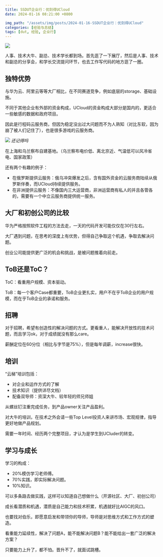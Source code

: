 ```yaml
---
title: SSDUT企业行：优刻得UCloud
date: 2024-01-16 08:21:00 +0800

img_path: "/assets/img/posts/2024-01-16-SSDUT企业行：优刻得UCloud"
categories: [经验与总结]
tags: [dut, 经验, 企业行]
---
```


![](1.jpg)

人事、技术大牛、副总、技术学长都到场。首先逛了一下展厅，然后是人事、技术和副总的分享会，和学长交流提问环节，也去工作写代码的地方逛了一圈。

## 独特优势

与华为云、阿里云等等大厂相比，在不同赛道竞争，例如底层的storage、基础设施。

不同于其他企业有外部的资金构成，UCloud的资金构成大部分是国内的，更适合一些敏感的数据和政府项目。

因此是行程码云服务商，但因为稳定没出过大问题而不为人熟知（对比东软，因为崩了被人们记住了），也是很多游戏的云服务商。

![](2.jpg)
_还记得吗_

在上海和乌兰察布自建基地。（乌兰察布电价低、离北京近、气温低可以风冷省电、国家政策）

还有两个有趣的例子：

- 在俄罗斯提供云服务：俄乌冲突爆发之后，含有国外资金的云服务商陆续从俄罗斯伴奏，而UCloud持续提供服务。
- 在非洲提供云服务：不像国内三大运营商，非洲运营商有私人的并且各管各的，需要有一个中立云服务商提供统一服务。

## 大厂和初创公司的比较

华为严格按照软件工程的方法去走，一天的代码开发可能仅仅在30行左右。

大厂遇到问题，在思考的深度上有优势，但得自己争取这个机遇，争取去解决问题。

创业公司能提供更广泛的机会和挑战，是被问题推着向前走。

## ToB还是ToC？

ToC：看重用户规模、资本驱动。

ToB：每一个客户Case都重要，ToB企业更扎实，用户不在乎ToB企业的用户规模，而在乎ToB企业的承诺和服务。

## 招聘

对于招聘，希望有创造性的解决问题的方式。更看重人，能解决开放性的技术问题，而且学习ok，对于成绩就没有那么care。

薪酬定位在60分位（相比与字节是75%），但是每年调薪，increase很快。

## 培训

“云梯”培训包括：

- 对企业和运作方式的了解
- 技术知识（提供详尽文档）
- 配备双导师：资深大牛、较年轻的师兄师姐

从螺丝钉注重完成任务，到产品owner关注产品盈利。

对大牛的培训，在技术之外会请一些Top Level投资人来讲市场、宏观规律，指导更好地做产品规划。

需要一年时间、经历两个完整项目，才认为是学生到UCluder的转变。

## 学习与成长

学习的构成：

- 20%模仿学习老师傅。
- 70%实践，即实际解决问题。
- 10%知识。

可以多条路去做实践，这样可以知道自己想做什么（开源社区、大厂、初创公司）

成长看潜质和机遇，潜质是自己能力和技术积累，机遇就好比AIGC的风口。

也要找对伯乐，即愿意启发和带领你的导师，导师是对思维方式和工作方式的塑造。

看重能力延续性，解决了问题A，能不能解决问题B？能不能给出一套广泛的解决方案？

只要能力上升了，都不怕。晋升不了，就面试跳槽。
